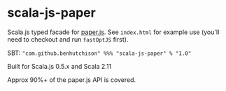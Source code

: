 scala-js-paper
==============

Scala.js typed facade for [paper.js](http://paperjs.org/). See `index.html` for example use (you'll need to checkout and run `fastOptJS` first).

SBT: `"com.github.benhutchison" %%% "scala-js-paper" % "1.0"`

Built for Scala.js 0.5.x and Scala 2.11

Approx 90%+ of the paper.js API is covered.
